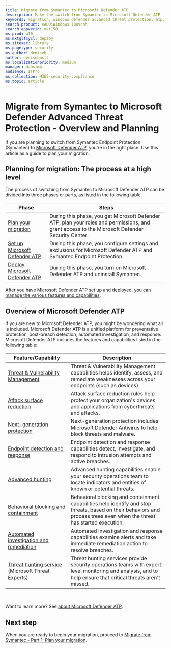 ```yaml
---
title: Migrate from Symantec to Microsoft Defender ATP
description: Make the switch from Symantec to Microsoft Defender ATP
keywords: migration, windows defender advanced threat protection, atp, edr
search.product: eADQiWindows 10XVcnh
search.appverid: met150
ms.prod: w10
ms.mktglfcycl: deploy
ms.sitesec: library
ms.pagetype: security
ms.author: deniseb
author: denisebmsft
ms.localizationpriority: medium
manager: dansimp
audience: ITPro
ms.collection: M365-security-compliance 
ms.topic: article
---
```


# Migrate from Symantec to Microsoft Defender Advanced Threat Protection - Overview and Planning

If you are planning to switch from Symantec Endpoint Protection (Symantec) to [Microsoft Defender ATP](https://docs.microsoft.com/windows/security/threat-protection), you're in the right place. Use this article as a guide to plan your migration.  

## Planning for migration: The process at a high level

The process of switching from Symantec to Microsoft Defender ATP can be divided into three phases or parts, as listed in the following table. 

|Phase |Steps |
|--|--|
|[Plan your migration](symantec-to-microsoft-defender-atp-plan.md) |During this phase, you get Microsoft Defender ATP, plan your roles and permissions, and grant access to the Microsoft Defender Security Center. |
|[Set up Microsoft Defender ATP](symantec-to-microsoft-defender-atp-setup.md) |During this phase, you configure settings and exclusions for Microsoft Defender ATP and Symantec Endpoint Protection. |
|[Deploy Microsoft Defender ATP](symantec-to-microsoft-defender-atp-part3.md) |During this phase, you turn on Microsoft Defender ATP and uninstall Symantec. |

After you have Microsoft Defender ATP set up and deployed, you can [manage the various features and capabilities](microsoft-defender-atp-post-migration-management.md).

## Overview of Microsoft Defender ATP

If you are new to Microsoft Defender ATP, you might be wondering what all is included. Microsoft Defender ATP is a unified platform for preventative protection, post-breach detection, automated investigation, and response. Microsoft Defender ATP includes the features and capabilities listed in the following table:

| Feature/Capability | Description |
|---|---|
| [Threat & Vulnerability Management](https://docs.microsoft.com/windows/security/threat-protection/microsoft-defender-atp/next-gen-threat-and-vuln-mgt) | Threat & Vulnerability Management capabilities helps identify, assess, and remediate weaknesses across your endpoints (such as devices). |
| [Attack surface reduction](https://docs.microsoft.com/windows/security/threat-protection/microsoft-defender-atp/overview-attack-surface-reduction) | Attack surface reduction rules help protect your organization's devices and applications from cyberthreats and attacks. |
| [Next-generation protection](https://docs.microsoft.com/windows/security/threat-protection/windows-defender-antivirus/windows-defender-antivirus-in-windows-10) | Next-generation protection includes Microsoft Defender Antivirus to help block threats and malware. |
| [Endpoint detection and response](https://docs.microsoft.com/windows/security/threat-protection/microsoft-defender-atp/overview-endpoint-detection-response) | Endpoint detection and response capabilities detect, investigate, and respond to intrusion attempts and active breaches.  |
| [Advanced hunting](advanced-hunting-overview.md) | Advanced hunting capabilities enable your security operations team to locate indicators and entities of known or potential threats. |
| [Behavioral blocking and containment](https://docs.microsoft.com/windows/security/threat-protection/microsoft-defender-atp/behavioral-blocking-containment) | Behavioral blocking and containment capabilities help identify and stop threats, based on their behaviors and process trees even when the threat has started execution. |
| [Automated investigation and remediation](https://docs.microsoft.com/windows/security/threat-protection/microsoft-defender-atp/automated-investigations) | Automated investigation and response capabilities examine alerts and take immediate remediation action to resolve breaches. |
| [Threat hunting service](https://docs.microsoft.com/windows/security/threat-protection/microsoft-defender-atp/microsoft-threat-experts) (Microsoft Threat Experts) | Threat hunting services provide security operations teams with expert level monitoring and analysis, and to help ensure that critical threats aren't missed. |

<br/>

Want to learn more? See [about Microsoft Defender ATP](https://docs.microsoft.com/windows/security/threat-protection).

## Next step

When you are ready to begin your migration, proceed to [Migrate from Symantec - Part 1: Plan your migration](symantec-to-microsoft-defender-atp-plan.md).
